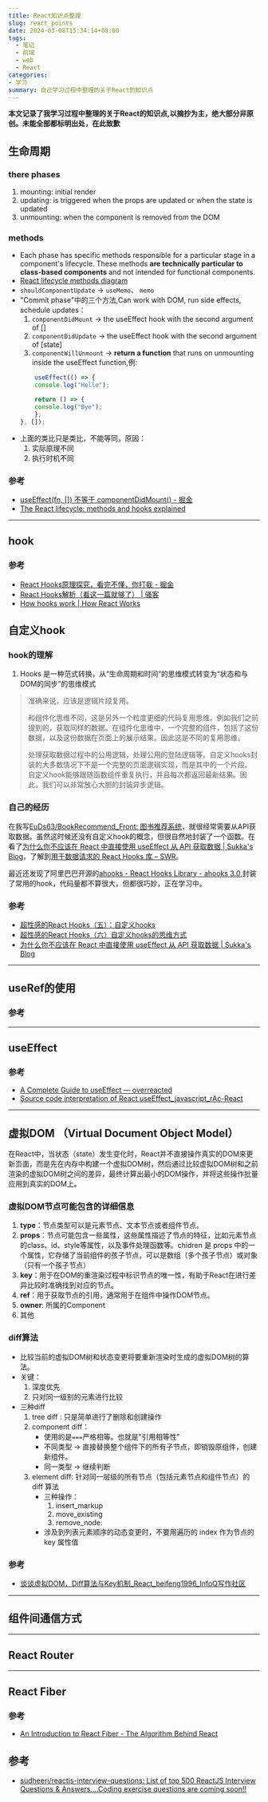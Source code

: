 ```yaml
---
title: React知识点整理
slug: react_points
date: 2024-03-08T15:34:14+08:00
tags:
  - 笔记
  - 前端
  - web
  - React
categories:
- 学习
summary: 自己学习过程中整理的关于React的知识点
--- 
```

**本文记录了我学习过程中整理的关于React的知识点,以摘抄为主，绝大部分非原创。未能全部都标明出处，在此致歉**

## 生命周期
### there phases
1. mounting: initial render
2. updating: is triggered when the props are updated or when the state is updated
3. unmounting: when the component is removed from the DOM

### methods
- Each phase has specific methods responsible for a particular stage in a component's lifecycle. These methods **are technically particular to class-based components** and not intended for functional components.
- [React lifecycle methods diagram](https://projects.wojtekmaj.pl/react-lifecycle-methods-diagram/)
- `shouldComponentUpdate` -> `useMemo`、 `memo`
- "Commit phase"中的三个方法,Can work with DOM, run side effects, schedule updates：
  1. `componentDidMount` -> the useEffect hook with the second argument of []
  2. `componentDidUpdate` -> the useEffect hook with the second argument of [state]
  3. `componentWillUnmount` -> **return a function** that runs on unmounting inside the useEffect function,例:
    ```JavaScript
        useEffect(() => {
        console.log("Hello");

        return () => {
        console.log("Bye");
        };
    }, []);
    ```
- 上面的类比只是类比，不能等同，原因：
  1. 实际原理不同
  2. 执行时机不同

### 参考 
- [useEffect(fn, []) 不等于 componentDidMount() - 掘金](https://juejin.cn/post/7132786097922736164)
- [The React lifecycle: methods and hooks explained](https://retool.com/blog/the-react-lifecycle-methods-and-hooks-explained)

---

## hook 
### 参考
- [React Hooks原理探究，看完不懂，你打我 - 掘金](https://juejin.cn/post/6891577820821061646)
- [React Hooks解析（看这一篇就够了） | 骚客](https://coderperson.com/2020/08/02/React%20Hooks%20%E8%A7%A3%E6%9E%90/)
- [How hooks work | How React Works](https://incepter.github.io/how-react-works/docs/react-dom/how.hooks.work/#thenable)

## 自定义hook
### hook的理解
1. Hooks 是一种范式转换，从“生命周期和时间”的思维模式转变为“状态和与DOM的同步”的思维模式
>准确来说，应该是逻辑片段复用。
>
>和组件化思维不同，这是另外一个粒度更细的代码复用思维。例如我们之前提到的，获取同样的数据。在组件化思维中，一个完整的组件，包括了这份数据，以及这份数据在页面上的展示结果。因此这是不同的复用思维。
>
>处理获取数据过程中的公用逻辑，处理公用的登陆逻辑等。自定义hooks封装的大多数情况下不是一个完整的页面逻辑实现，而是其中的一个片段。 自定义hook能够跟随函数组件重复执行，并且每次都返回最新结果。因此，我们可以非常放心大胆的封装异步逻辑。
### 自己的经历
在我写[EuDs63/BookRecommend_Front: 图书推荐系统](https://github.com/EuDs63/BookRecommend_Front)，就很经常需要从API获取数据。虽然这时候还没有自定义hook的概念，但很自然地封装了一个函数。在看了[为什么你不应该在 React 中直接使用 useEffect 从 API 获取数据 | Sukka's Blog](https://blog.skk.moe/post/why-you-should-not-fetch-data-directly-in-use-effect/)，了解到[用于数据请求的 React Hooks 库 – SWR](https://swr.vercel.app/zh-CN)。

最近还发现了阿里巴巴开源的[ahooks - React Hooks Library - ahooks 3.0](https://ahooks.js.org/),封装了常用的hook，代码量都不算很大，但都很巧妙，正在学习中。

### 参考
- [超性感的React Hooks（五）：自定义hooks](https://mp.weixin.qq.com/s?__biz=MzI4NjE3MzQzNg==&mid=2649865889&idx=1&sn=2549fb3da7608aa8e3cce0623fbd8d25)
- [超性感的React Hooks（六）自定义hooks的思维方式](https://mp.weixin.qq.com/s/GPcwIPJBc9I_NtixyU-U4Q)
- [为什么你不应该在 React 中直接使用 useEffect 从 API 获取数据 | Sukka's Blog](https://blog.skk.moe/post/why-you-should-not-fetch-data-directly-in-use-effect/)

---

## useRef的使用

### 参考

---

## useEffect
### 参考
- [A Complete Guide to useEffect — overreacted](https://overreacted.io/a-complete-guide-to-useeffect/)
- [Source code interpretation of React useEffect_javascript_rAc-React](https://devpress.csdn.net/react/62f64ea5c6770329307fc5f1.html)

---

## 虚拟DOM （Virtual Document Object Model）
在React中，当状态（state）发生变化时，React并不直接操作真实的DOM来更新页面，而是先在内存中构建一个虚拟DOM树，然后通过比较虚拟DOM树和之前渲染的虚拟DOM树之间的差异，最终计算出最小的DOM操作，并将这些操作批量应用到真实的DOM上。

### 虚拟DOM节点可能包含的详细信息
1. **type**：节点类型可以是元素节点、文本节点或者组件节点。
3. **props**：节点可能包含一些属性，这些属性描述了节点的特征，比如元素节点的class、id、style等属性，以及事件处理函数等。chidren 是 props 中的一个属性，它存储了当前组件的孩子节点，可以是数组（多个孩子节点）或对象（只有一个孩子节点）
6. **key**：用于在DOM的重渲染过程中标识节点的唯一性，有助于React在进行差异比较时准确找到对应的节点。
7. **ref**：用于获取节点的引用，通常用于在组件中操作DOM节点。
8. **owner**: 所属的Component
9. 其他

### diff算法
- 比较当前的虚拟DOM树和状态变更将要重新渲染时生成的虚拟DOM树的算法。
- 关键：
  1. 深度优先
  2. 只对同一级别的元素进行比较
- 三种diff
  1. tree diff : 只是简单进行了删除和创建操作
  2. component diff：
     - 使用的是`===`严格相等。也就是"引用相等性"
     - 不同类型 -> 直接替换整个组件下的所有子节点，即销毁原组件，创建新组件。
     - 同一类型 -> 继续判断
  3. element diff: 针对同一层级的所有节点（包括元素节点和组件节点）的 diff 算法
     - 三种操作：
       1. insert_markup
       2. move_existing
       3. remove_node: 
     - 涉及到列表元素顺序的动态变更时，不要用遍历的 index 作为节点的 key 属性值

### 参考
- [谈谈虚拟DOM，Diff算法与Key机制_React_beifeng1996_InfoQ写作社区](https://xie.infoq.cn/article/65e938d933cc751fcc008942d)

--- 

## 组件间通信方式

---

## React Router 

---

## React Fiber 
### 参考
- [An Introduction to React Fiber - The Algorithm Behind React](https://www.velotio.com/engineering-blog/react-fiber-algorithm)

## 参考
- [sudheerj/reactjs-interview-questions: List of top 500 ReactJS Interview Questions & Answers....Coding exercise questions are coming soon!!](https://github.com/sudheerj/reactjs-interview-questions)